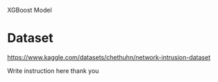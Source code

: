 XGBoost Model

# Dataset
https://www.kaggle.com/datasets/chethuhn/network-intrusion-dataset

Write instruction here thank you
